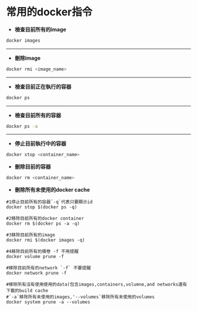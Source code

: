 # 常用的docker指令

- **檢查目前所有的image**

```bash
docker images
```
---
- **刪除image**

```bash
docker rmi <image_name>
```
---
- **檢查目前正在執行的容器**

```bash
docker ps
```
---
- **檢查目前所有的容器**

```bash
docker ps -a
```
---

- **停止目前執行中的容器**

```bash
docker stop <container_name>
```

- **刪除目前的容器**

```bash
docker rm <container_name>
```

- **刪除所有未使用的docker cache**

```
#1停止目前所有的容器`-q`代表只要顯示id
docker stop $(docker ps -q)

#2移除目前所有的docker container
docker rm $(docker ps -a -q)

#3移除目前所有的image
docker rmi $(docker images -q)

#4移除目前所有的積卷 -f 不用提醒
docker volume prune -f

#移除目前所有的network `-f` 不要提醒
docker network prune -f

#移除所有沒有使用使用的data(包含images,containers,volumne,and networks還有下載的build cache
#`-a`移除所有未使用的images,'--volumes`移除所有未使用的volumes
docker system prune -a --volumes
```